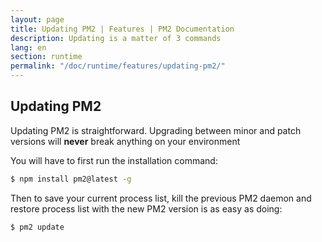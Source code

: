 ```yaml
---
layout: page
title: Updating PM2 | Features | PM2 Documentation
description: Updating is a matter of 3 commands
lang: en
section: runtime
permalink: "/doc/runtime/features/updating-pm2/"
---
```


## Updating PM2

Updating PM2 is straightforward. Upgrading between minor and patch versions will **never** break anything on your environment

You will have to first run the installation command:

```bash
$ npm install pm2@latest -g
```

Then to save your current process list, kill the previous PM2 daemon and restore process list with the new PM2 version is as easy as doing:

```bash
$ pm2 update
```

